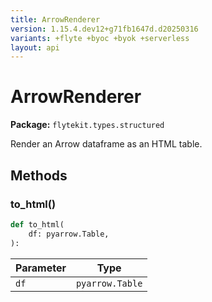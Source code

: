 ```yaml
---
title: ArrowRenderer
version: 1.15.4.dev12+g71fb1647d.d20250316
variants: +flyte +byoc +byok +serverless
layout: api
---
```


# ArrowRenderer

**Package:** `flytekit.types.structured`

Render an Arrow dataframe as an HTML table.


## Methods

### to_html()

```python
def to_html(
    df: pyarrow.Table,
):
```
| Parameter | Type |
|-|-|
| `df` | `pyarrow.Table` |

